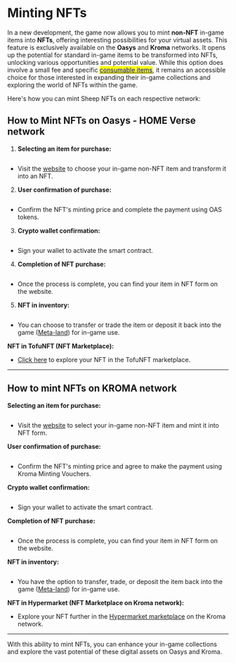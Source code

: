 # Minting NFTs

In a new development, the game now allows you to mint **non-NFT** in-game items into **NFTs**, offering interesting possibilities for your virtual assets. This feature is exclusively available on the **Oasys** and **Kroma** networks. It opens up the potential for standard in-game items to be transformed into NFTs, unlocking various opportunities and potential value. While this option does involve a small fee and specific [<mark style="color:blue;">consumable items</mark>](broken-reference), it remains an accessible choice for those interested in expanding their in-game collections and exploring the world of NFTs within the game.



Here's how you can mint Sheep NFTs on each respective network:

##

## **How to Mint NFTs on Oasys - HOME Verse network**

1. **Selecting an item for purchase:**

<figure><img src="../../.gitbook/assets/Untitled (10).png" alt=""><figcaption></figcaption></figure>

* Visit the [website](https://sheepfarm.io/inventory) to choose your in-game non-NFT item and transform it into an NFT.



2. **User confirmation of purchase:**

<figure><img src="../../.gitbook/assets/Untitled (11).png" alt=""><figcaption></figcaption></figure>

* Confirm the NFT's minting price and complete the payment using OAS tokens.



3. **Crypto wallet confirmation:**

<figure><img src="../../.gitbook/assets/Untitled (12).png" alt=""><figcaption></figcaption></figure>

* Sign your wallet to activate the smart contract.



4. **Completion of NFT purchase:**

<figure><img src="../../.gitbook/assets/Untitled (13).png" alt=""><figcaption></figcaption></figure>

* Once the process is complete, you can find your item in NFT form on the website.



5. **NFT in inventory:**

<figure><img src="../../.gitbook/assets/Untitled (14).png" alt=""><figcaption></figcaption></figure>

* You can choose to transfer or trade the item or deposit it back into the game ([Meta-land](../real-world-and-meta-land.md)) for in-game use.



**NFT in TofuNFT (NFT Marketplace):**

* [Click here](https://tofunft.com/nft/home-verse/0x4dCB42439557194745Cc0C79fB58f5416DC68eB5/730872) to explore your NFT in the TofuNFT marketplace.



***



## How to mint NFTs on KROMA network

**Selecting an item for purchase:**

<figure><img src="../../.gitbook/assets/Untitled (10) (1).png" alt=""><figcaption></figcaption></figure>

* Visit the [website](https://sheepfarm.io/inventory) to select your in-game non-NFT item and mint it into NFT form.



**User confirmation of purchase:**

<figure><img src="../../.gitbook/assets/Untitled (11) (1) (1).png" alt=""><figcaption></figcaption></figure>

* Confirm the NFT's minting price and agree to make the payment using Kroma Minting Vouchers.



**Crypto wallet confirmation:**

<figure><img src="../../.gitbook/assets/Untitled (12) (2).png" alt=""><figcaption></figcaption></figure>

* Sign your wallet to activate the smart contract.



**Completion of NFT purchase:**

<figure><img src="../../.gitbook/assets/Untitled_(13).png" alt=""><figcaption></figcaption></figure>

* Once the process is complete, you can find your item in NFT form on the website.



**NFT in inventory:**

<figure><img src="../../.gitbook/assets/Untitled (14) (1) (1).png" alt=""><figcaption></figcaption></figure>

* You have the option to transfer, trade, or deposit the item back into the game ([Meta-land](../real-world-and-meta-land.md)) for in-game use.



**NFT in Hypermarket (NFT Marketplace on Kroma network):**

* Explore your NFT further in the [Hypermarket marketplace](https://hypermarket.gg/collection/sheepfarm\_kroma?filter%5Bsort%5D=P\_L\_H\&filter%5Bcurrency%5D=WETH\&viewType=Items\&itemType=All) on the Kroma network.



***



With this ability to mint NFTs, you can enhance your in-game collections and explore the vast potential of these digital assets on Oasys and Kroma.

